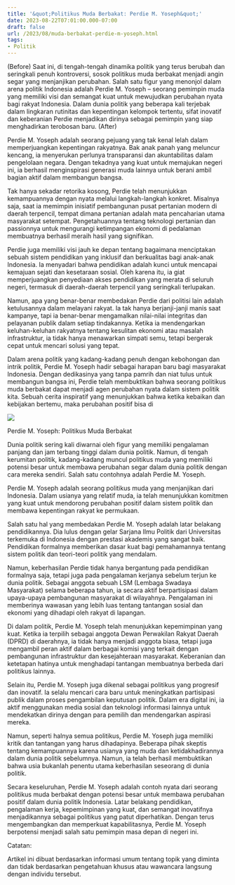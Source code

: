```yaml
---
title: '&quot;Politikus Muda Berbakat: Perdie M. Yoseph&quot;'
date: 2023-08-22T07:01:00.000-07:00
draft: false
url: /2023/08/muda-berbakat-perdie-m-yoseph.html
tags: 
- Politik
---
```


  

(Before) Saat ini, di tengah-tengah dinamika politik yang terus berubah dan seringkali penuh kontroversi, sosok politikus muda berbakat menjadi angin segar yang menjanjikan perubahan. Salah satu figur yang menonjol dalam arena politik Indonesia adalah Perdie M. Yoseph – seorang pemimpin muda yang memiliki visi dan semangat kuat untuk mewujudkan perubahan nyata bagi rakyat Indonesia. Dalam dunia politik yang beberapa kali terjebak dalam lingkaran rutinitas dan kepentingan kelompok tertentu, sifat inovatif dan keberanian Perdie menjadikan dirinya sebagai pemimpin yang siap menghadirkan terobosan baru. (After)

  

Perdie M. Yoseph adalah seorang pejuang yang tak kenal lelah dalam memperjuangkan kepentingan rakyatnya. Bak anak panah yang meluncur kencang, ia menyerukan perlunya transparansi dan akuntabilitas dalam pengelolaan negara. Dengan tekadnya yang kuat untuk memajukan negeri ini, ia berhasil menginspirasi generasi muda lainnya untuk berani ambil bagian aktif dalam membangun bangsa.

  

Tak hanya sekadar retorika kosong, Perdie telah menunjukkan kemampuannya dengan nyata melalui langkah-langkah konkret. Misalnya saja, saat ia memimpin inisiatif pembangunan pusat pertanian modern di daerah terpencil, tempat dimana pertanian adalah mata pencaharian utama masyarakat setempat. Pengetahuannya tentang teknologi pertanian dan passionnya untuk mengurangi ketimpangan ekonomi di pedalaman membuatnya berhasil meraih hasil yang signifikan.

  

Perdie juga memiliki visi jauh ke depan tentang bagaimana menciptakan sebuah sistem pendidikan yang inklusif dan berkualitas bagi anak-anak Indonesia. Ia menyadari bahwa pendidikan adalah kunci untuk mencapai kemajuan sejati dan kesetaraan sosial. Oleh karena itu, ia giat memperjuangkan penyediaan akses pendidikan yang merata di seluruh negeri, termasuk di daerah-daerah terpencil yang seringkali terlupakan.

  

Namun, apa yang benar-benar membedakan Perdie dari politisi lain adalah ketulusannya dalam melayani rakyat. Ia tak hanya berjanji-janji manis saat kampanye, tapi ia benar-benar mengamalkan nilai-nilai integritas dan pelayanan publik dalam setiap tindakannya. Ketika ia mendengarkan keluhan-keluhan rakyatnya tentang kesulitan ekonomi atau masalah infrastruktur, ia tidak hanya menawarkan simpati semu, tetapi bergerak cepat untuk mencari solusi yang tepat.

  

Dalam arena politik yang kadang-kadang penuh dengan kebohongan dan intrik politik, Perdie M. Yoseph hadir sebagai harapan baru bagi masyarakat Indonesia. Dengan dedikasinya yang tanpa pamrih dan niat tulus untuk membangun bangsa ini, Perdie telah membuktikan bahwa seorang politikus muda berbakat dapat menjadi agen perubahan nyata dalam sistem politik kita. Sebuah cerita inspiratif yang menunjukkan bahwa ketika kebaikan dan kebijakan bertemu, maka perubahan positif bisa di

  

![](https://prokalteng.jawapos.com/wp-content/uploads/190330-perdie_m_yoseph.jpg)

  

Perdie M. Yoseph: Politikus Muda Berbakat

  

Dunia politik sering kali diwarnai oleh figur yang memiliki pengalaman panjang dan jam terbang tinggi dalam dunia politik. Namun, di tengah kerumitan politik, kadang-kadang muncul politikus muda yang memiliki potensi besar untuk membawa perubahan segar dalam dunia politik dengan cara mereka sendiri. Salah satu contohnya adalah Perdie M. Yoseph.

  

Perdie M. Yoseph adalah seorang politikus muda yang menjanjikan dari Indonesia. Dalam usianya yang relatif muda, ia telah menunjukkan komitmen yang kuat untuk mendorong perubahan positif dalam sistem politik dan membawa kepentingan rakyat ke permukaan.

  

Salah satu hal yang membedakan Perdie M. Yoseph adalah latar belakang pendidikannya. Dia lulus dengan gelar Sarjana Ilmu Politik dari Universitas terkemuka di Indonesia dengan prestasi akademis yang sangat baik. Pendidikan formalnya memberikan dasar kuat bagi pemahamannya tentang sistem politik dan teori-teori politik yang mendalam.

  

Namun, keberhasilan Perdie tidak hanya bergantung pada pendidikan formalnya saja, tetapi juga pada pengalaman kerjanya sebelum terjun ke dunia politik. Sebagai anggota sebuah LSM (Lembaga Swadaya Masyarakat) selama beberapa tahun, ia secara aktif berpartisipasi dalam upaya-upaya pembangunan masyarakat di wilayahnya. Pengalaman ini memberinya wawasan yang lebih luas tentang tantangan sosial dan ekonomi yang dihadapi oleh rakyat di lapangan.

  

Di dalam politik, Perdie M. Yoseph telah menunjukkan kepemimpinan yang kuat. Ketika ia terpilih sebagai anggota Dewan Perwakilan Rakyat Daerah (DPRD) di daerahnya, ia tidak hanya menjadi anggota biasa, tetapi juga mengambil peran aktif dalam berbagai komisi yang terkait dengan pembangunan infrastruktur dan kesejahteraan masyarakat. Keberanian dan ketetapan hatinya untuk menghadapi tantangan membuatnya berbeda dari politikus lainnya.

  

Selain itu, Perdie M. Yoseph juga dikenal sebagai politikus yang progresif dan inovatif. Ia selalu mencari cara baru untuk meningkatkan partisipasi publik dalam proses pengambilan keputusan politik. Dalam era digital ini, ia aktif menggunakan media sosial dan teknologi informasi lainnya untuk mendekatkan dirinya dengan para pemilih dan mendengarkan aspirasi mereka.

  

Namun, seperti halnya semua politikus, Perdie M. Yoseph juga memiliki kritik dan tantangan yang harus dihadapinya. Beberapa pihak skeptis tentang kemampuannya karena usianya yang muda dan ketidakhadirannya dalam dunia politik sebelumnya. Namun, ia telah berhasil membuktikan bahwa usia bukanlah penentu utama keberhasilan seseorang di dunia politik.

  

Secara keseluruhan, Perdie M. Yoseph adalah contoh nyata dari seorang politikus muda berbakat dengan potensi besar untuk membawa perubahan positif dalam dunia politik Indonesia. Latar belakang pendidikan, pengalaman kerja, kepemimpinan yang kuat, dan semangat inovatifnya menjadikannya sebagai politikus yang patut diperhatikan. Dengan terus mengembangkan dan memperkuat kapabilitasnya, Perdie M. Yoseph berpotensi menjadi salah satu pemimpin masa depan di negeri ini.

  

Catatan:  
  
Artikel ini dibuat berdasarkan informasi umum tentang topik yang diminta dan tidak berdasarkan pengetahuan khusus atau wawancara langsung dengan individu tersebut.